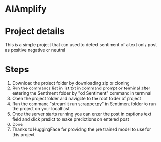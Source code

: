 # AIAmplify
# Project details

This is a simple project that can used to detect sentiment of a text only post as positive negative or neutral


# Steps
1. Download the project folder by downloading zip or cloning 
2. Run the commands list in list.txt in command prompt or terminal after entering the Sentiment folder by "cd Sentiment" command in terminal
3. Open the project folder and navigate to the root folder of project
4. Run the command "streamlit run scrapper.py" in Sentiment folder to run the project on your localhost
5. Once the server starts running you can enter the post in captions text field and click predict to make predictions on entered post
6. Done
7. Thanks to HuggingFace for providing the pre trained model to use for this project
